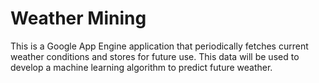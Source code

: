 Weather Mining
================================

This is a Google App Engine application that periodically fetches current weather conditions and stores for future use.
This data will be used to develop a machine learning algorithm to predict future weather.

